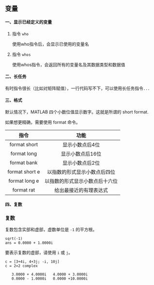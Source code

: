 ## 变量

#### 一、显示已经定义的变量

1. 指令 `who`

   使用who指令后，会显示已使用的变量名

2. 指令 `whos`

   使用whos指令，会返回所有的变量名及其数据类型和数据值

#### 二、长任务

有时指令很长（比如对矩阵赋值），一行代码写不下，可以使用长任务指令`...`

#### 三、格式

默认情况下，MATLAB 四个小数位值显示数字。这就是所谓的 short format.

如果想更精确，需要使用 format 命令。

|      指令      |              功能              |
| :------------: | :----------------------------: |
|  format short  |        显示小数点后4位         |
|  format long   |        显示小数点后16位        |
|  format bank   |        显示小数点后2位         |
| format short e |  以指数的形式显示小数点后四位  |
| format long e  | 以指数的形式显示小数点后十六位 |
|   format rat   |     给出最接近的有理表达式     |

#### 四、复数

### 复数

复数包含实部和虚部，虚数单位是 `-1` 的平方根。

```
sqrt(-1)
ans = 0.0000 + 1.0000i
```

要表示复数的虚部，请使用 `i` 或 `j`。

```
c = [3+4i, 4+3j; -i, 10j]
c = 2×2 complex

   3.0000 + 4.0000i   4.0000 + 3.0000i
   0.0000 - 1.0000i   0.0000 +10.0000i
```

